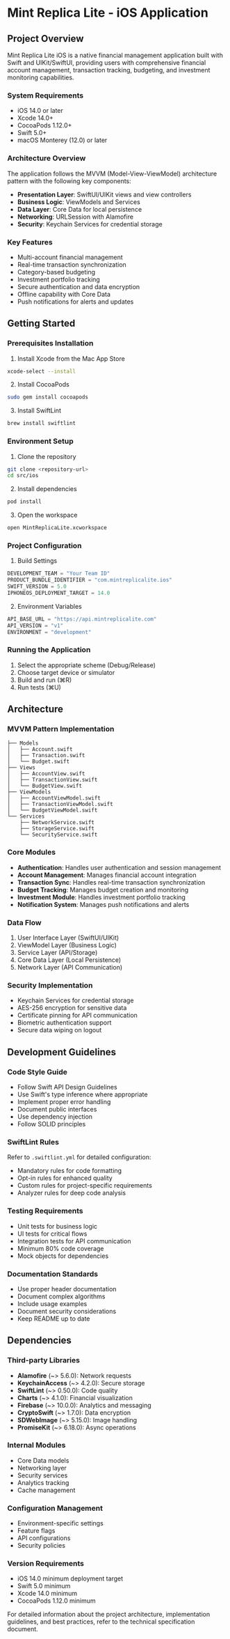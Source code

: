 # Mint Replica Lite - iOS Application

<!-- HUMAN TASKS
1. Install Xcode 14.0+ from the Mac App Store
2. Install CocoaPods 1.12.0+ using: sudo gem install cocoapods
3. Configure Apple Developer account in Xcode
4. Add GoogleService-Info.plist for Firebase configuration
5. Set up code signing certificates and provisioning profiles
6. Configure SwiftLint by installing via Homebrew: brew install swiftlint
-->

## Project Overview

Mint Replica Lite iOS is a native financial management application built with Swift and UIKit/SwiftUI, providing users with comprehensive financial account management, transaction tracking, budgeting, and investment monitoring capabilities.

### System Requirements

- iOS 14.0 or later
- Xcode 14.0+
- CocoaPods 1.12.0+
- Swift 5.0+
- macOS Monterey (12.0) or later

### Architecture Overview

The application follows the MVVM (Model-View-ViewModel) architecture pattern with the following key components:

- **Presentation Layer**: SwiftUI/UIKit views and view controllers
- **Business Logic**: ViewModels and Services
- **Data Layer**: Core Data for local persistence
- **Networking**: URLSession with Alamofire
- **Security**: Keychain Services for credential storage

### Key Features

- Multi-account financial management
- Real-time transaction synchronization
- Category-based budgeting
- Investment portfolio tracking
- Secure authentication and data encryption
- Offline capability with Core Data
- Push notifications for alerts and updates

## Getting Started

### Prerequisites Installation

1. Install Xcode from the Mac App Store
```bash
xcode-select --install
```

2. Install CocoaPods
```bash
sudo gem install cocoapods
```

3. Install SwiftLint
```bash
brew install swiftlint
```

### Environment Setup

1. Clone the repository
```bash
git clone <repository-url>
cd src/ios
```

2. Install dependencies
```bash
pod install
```

3. Open the workspace
```bash
open MintReplicaLite.xcworkspace
```

### Project Configuration

1. Build Settings
```swift
DEVELOPMENT_TEAM = "Your Team ID"
PRODUCT_BUNDLE_IDENTIFIER = "com.mintreplicalite.ios"
SWIFT_VERSION = 5.0
IPHONEOS_DEPLOYMENT_TARGET = 14.0
```

2. Environment Variables
```swift
API_BASE_URL = "https://api.mintreplicalite.com"
API_VERSION = "v1"
ENVIRONMENT = "development"
```

### Running the Application

1. Select the appropriate scheme (Debug/Release)
2. Choose target device or simulator
3. Build and run (⌘R)
4. Run tests (⌘U)

## Architecture

### MVVM Pattern Implementation

```
├── Models
│   ├── Account.swift
│   ├── Transaction.swift
│   └── Budget.swift
├── Views
│   ├── AccountView.swift
│   ├── TransactionView.swift
│   └── BudgetView.swift
├── ViewModels
│   ├── AccountViewModel.swift
│   ├── TransactionViewModel.swift
│   └── BudgetViewModel.swift
└── Services
    ├── NetworkService.swift
    ├── StorageService.swift
    └── SecurityService.swift
```

### Core Modules

- **Authentication**: Handles user authentication and session management
- **Account Management**: Manages financial account integration
- **Transaction Sync**: Handles real-time transaction synchronization
- **Budget Tracking**: Manages budget creation and monitoring
- **Investment Module**: Handles investment portfolio tracking
- **Notification System**: Manages push notifications and alerts

### Data Flow

1. User Interface Layer (SwiftUI/UIKit)
2. ViewModel Layer (Business Logic)
3. Service Layer (API/Storage)
4. Core Data Layer (Local Persistence)
5. Network Layer (API Communication)

### Security Implementation

- Keychain Services for credential storage
- AES-256 encryption for sensitive data
- Certificate pinning for API communication
- Biometric authentication support
- Secure data wiping on logout

## Development Guidelines

### Code Style Guide

- Follow Swift API Design Guidelines
- Use Swift's type inference where appropriate
- Implement proper error handling
- Document public interfaces
- Use dependency injection
- Follow SOLID principles

### SwiftLint Rules

Refer to `.swiftlint.yml` for detailed configuration:

- Mandatory rules for code formatting
- Opt-in rules for enhanced quality
- Custom rules for project-specific requirements
- Analyzer rules for deep code analysis

### Testing Requirements

- Unit tests for business logic
- UI tests for critical flows
- Integration tests for API communication
- Minimum 80% code coverage
- Mock objects for dependencies

### Documentation Standards

- Use proper header documentation
- Document complex algorithms
- Include usage examples
- Document security considerations
- Keep README up to date

## Dependencies

### Third-party Libraries

- **Alamofire** (~> 5.6.0): Network requests
- **KeychainAccess** (~> 4.2.0): Secure storage
- **SwiftLint** (~> 0.50.0): Code quality
- **Charts** (~> 4.1.0): Financial visualization
- **Firebase** (~> 10.0.0): Analytics and messaging
- **CryptoSwift** (~> 1.7.0): Data encryption
- **SDWebImage** (~> 5.15.0): Image handling
- **PromiseKit** (~> 6.18.0): Async operations

### Internal Modules

- Core Data models
- Networking layer
- Security services
- Analytics tracking
- Cache management

### Configuration Management

- Environment-specific settings
- Feature flags
- API configurations
- Security policies

### Version Requirements

- iOS 14.0 minimum deployment target
- Swift 5.0 minimum
- Xcode 14.0 minimum
- CocoaPods 1.12.0 minimum

For detailed information about the project architecture, implementation guidelines, and best practices, refer to the technical specification document.